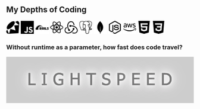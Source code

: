 ## My Depths of Coding 

<p float='left'>
<img src="readme-imgs/ruby.svg"  width="7%" height="7%">
<img src="readme-imgs/javascript.svg"  width="7%" height="7%">
<img src="readme-imgs/rubyonrails.svg"  width="7%" height="7%">
<img src="readme-imgs/react.svg"  width="7%" height="7%">
<img src="readme-imgs/redux.svg"  width="7%" height="7%">
<img src="readme-imgs/postgresql.svg"  width="7%" height="7%">
<img src="readme-imgs/mongodb.svg"  width="7%" height="7%">
<img src="readme-imgs/nodedotjs.svg"  width="7%" height="7%">
<img src="readme-imgs/amazonaws.svg"  width="7%" height="7%">
<img src="readme-imgs/html5.svg"  width="7%" height="7%">
<img src="readme-imgs/css3.svg"  width="7%" height="7%">
</p>

### Without runtime as a parameter, how fast does code travel?
<img src="readme-imgs/lightspeed.png" height="7%">
